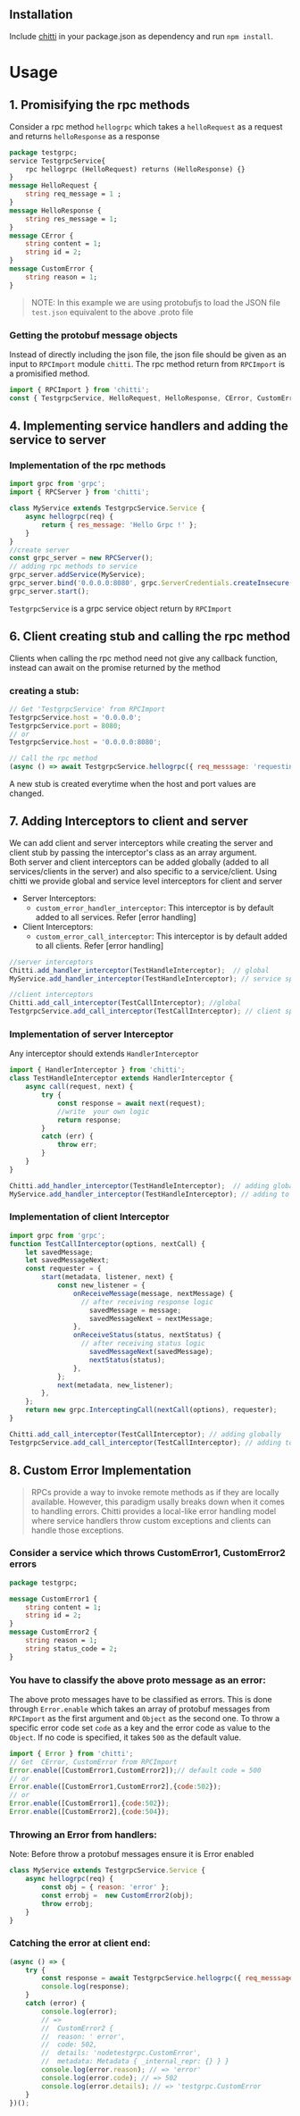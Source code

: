 ## Installation

Include [chitti](https://github.com/NestAway/chitti) in your package.json as dependency and run `npm install`.

# Usage

## 1. Promisifying the rpc methods
Consider a rpc method `hellogrpc` which takes a `helloRequest` as a request and returns `helloResponse` as a response
```proto
package testgrpc;
service TestgrpcService{
    rpc hellogrpc (HelloRequest) returns (HelloResponse) {}
}
message HelloRequest {
    string req_message = 1 ;
}
message HelloResponse {
    string res_message = 1;
}
message CError {
	string content = 1;
	string id = 2;
}
message CustomError {
    string reason = 1;
}
```
>  NOTE: In this example we are using protobufjs to load the JSON file `test.json` equivalent to the above .proto file

### Getting the protobuf message objects    
Instead of directly including the json file, the json file should be given as an input to `RPCImport` module `chitti`. 
The rpc method return from `RPCImport` is a promisified method.
```js
import { RPCImport } from 'chitti';
const { TestgrpcService, HelloRequest, HelloResponse, CError, CustomError } = RPCImport(require("./test.json")).testgrpc;
``` 

## 4. Implementing service handlers and adding the service to server

### Implementation of the rpc methods

```js
import grpc from 'grpc';
import { RPCServer } from 'chitti'; 

class MyService extends TestgrpcService.Service {
    async hellogrpc(req) {
        return { res_message: 'Hello Grpc !' };
    }
}
//create server
const grpc_server = new RPCServer();
// adding rpc methods to service
grpc_server.addService(MyService);
grpc_server.bind('0.0.0.0:8080', grpc.ServerCredentials.createInsecure());
grpc_server.start();
```
`TestgrpcService` is a grpc service object return by `RPCImport` 

## 6. Client creating stub and calling the rpc method
Clients when calling the rpc method need not give any callback function, instead can await on the promise returned by the method

### creating a stub:
```js
// Get 'TestgrpcService' from RPCImport
TestgrpcService.host = '0.0.0.0';
TestgrpcService.port = 8080;
// or
TestgrpcService.host = '0.0.0.0:8080';

// Call the rpc method
(async () => await TestgrpcService.hellogrpc({ req_messsage: 'requesting hellogrpc' });)();
```
A new stub is created everytime when the host and port values are changed.


## 7. Adding Interceptors to client and server
We can add client and server interceptors while creating the server and client stub by passing  the interceptor's class as an array argument. <br> Both server and client interceptors can be added globally (added to all services/clients in the server) and also specific to a service/client.
Using chitti we provide global and service level interceptors for client and server
<br>
* Server Interceptors: 
  * `custom_error_handler_interceptor`: This interceptor is by default added to all services. Refer [error handling]
* Client Interceptors:
  * `custom_error_call_interceptor`: This interceptor is by default added to all clients. Refer [error handling]

```js
//server interceptors
Chitti.add_handler_interceptor(TestHandleInterceptor);  // global
MyService.add_handler_interceptor(TestHandleInterceptor); // service specific

//client interceptors
Chitti.add_call_interceptor(TestCallInterceptor); //global
TestgrpcService.add_call_interceptor(TestCallInterceptor); // client specific
```

### Implementation of server Interceptor
Any interceptor should extends `HandlerInterceptor`

```js
import { HandlerInterceptor } from 'chitti';
class TestHandleInterceptor extends HandlerInterceptor {
    async call(request, next) {
        try {
            const response = await next(request);
            //write  your own logic
            return response;
        }
        catch (err) {
            throw err;
        }
    }
}

Chitti.add_handler_interceptor(TestHandleInterceptor);  // adding globally
MyService.add_handler_interceptor(TestHandleInterceptor); // adding to specific service
```

### Implementation of client Interceptor
```js
import grpc from 'grpc';
function TestCallInterceptor(options, nextCall) {
    let savedMessage;
    let savedMessageNext;
    const requester = {
        start(metadata, listener, next) {
            const new_listener = {
                onReceiveMessage(message, nextMessage) {
                  // after receiving response logic
                    savedMessage = message;
                    savedMessageNext = nextMessage;
                },
                onReceiveStatus(status, nextStatus) {
                  // after receiving status logic
                    savedMessageNext(savedMessage);
                    nextStatus(status);
                },
            };
            next(metadata, new_listener);
        },
    };
    return new grpc.InterceptingCall(nextCall(options), requester);
}

Chitti.add_call_interceptor(TestCallInterceptor); // adding globally
TestgrpcService.add_call_interceptor(TestCallInterceptor); // adding to specific service 
```

## 8. Custom Error Implementation
> RPCs provide a way to invoke remote methods as if they are locally available. However, this paradigm usally breaks down when it comes to handling errors. Chitti provides a local-like error handling model where service handlers throw custom exceptions and clients can handle those exceptions.

### Consider a service which throws CustomError1, CustomError2 errors
```protobuf
package testgrpc;

message CustomError1 {
	string content = 1;
	string id = 2;
}
message CustomError2 {
    string reason = 1;
    string status_code = 2;
}
```

### You have to classify the above proto message as an error:
The above proto messages have to be classified as errors. This is done through `Error.enable` which takes an array of protobuf messages from `RPCImport` as the first argument and `Object` as the second one. To throw a specific error code set `code` as a key and the error code as value to the `Object`. If no code is specified, it takes `500` as the default value.

```js
import { Error } from 'chitti';
// Get  CError, CustomError from RPCImport
Error.enable([CustomError1,CustomError2]);// default code = 500
// or
Error.enable([CustomError1,CustomError2],{code:502});
// or
Error.enable([CustomError1],{code:502});
Error.enable([CustomError2],{code:504});
```

### Throwing an Error from handlers:
Note: Before throw a protobuf messages ensure it is Error enabled
```js
class MyService extends TestgrpcService.Service {
    async hellogrpc(req) {
        const obj = { reason: 'error' };
        const errobj =  new CustomError2(obj);
        throw errobj;
    }
}
```

### Catching the error at client end:

```js
(async () => {
    try {
        const response = await TestgrpcService.hellogrpc({ req_messsage: 'requesting hellogrpc' });
        console.log(response);
    }
    catch (error) {
        console.log(error);
        // =>
        //  CustomError2 {
        //  reason: ' error',
        //  code: 502,
        //  details: 'nodetestgrpc.CustomError',
        //  metadata: Metadata { _internal_repr: {} } }
        console.log(error.reason); // => 'error'
        console.log(error.code); // => 502
        console.log(error.details); // => 'testgrpc.CustomError        
    }
})();
```
